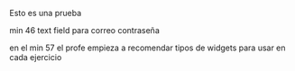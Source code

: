 Esto es una prueba 

min 46 text field para correo contraseña

en el min 57 el profe empieza a recomendar tipos de widgets para usar en cada ejercicio
